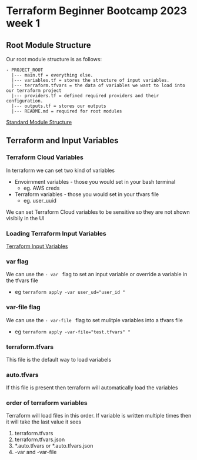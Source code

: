 # Terraform Beginner Bootcamp 2023 week 1

## Root Module Structure

Our root module structure is as follows:


```
- PROJECT_ROOT
  |--- main.tf = everything else.
  |--- variables.tf = stores the structure of input variables.
  |--- terraform.tfvars = the data of variables we want to load into our terraform project
  |--- providers.tf = defined required providers and their configuration.
  |--- outputs.tf = stores our outputs
  |--- README.md = required for root modules
```

 [Standard Module Structure](https://developer.hashicorp.com/terraform/language/modules/develop/structure)

## Terraform and Input Variables

### Terraform Cloud Variables
In terraform we can set two kind of variables
- Envoirnment variables - those you would set in your bash terminal
  - eg. AWS creds
- Terraform variables - those you would set in your tfvars file
  - eg. user_uuid

We can set Terraform Cloud variables to be sensitive so they are not shown visibily in the UI

### Loading Terraform Input Variables
[Terraform Input Variables](https://developer.hashicorp.com/terraform/language/values/variables)

### var flag
We can use the `- var ` flag to set an input variable or override a variable in the tfvars file 
  - eg `terraform apply -var user_ud="user_id "`
  
### var-file flag
We can use the `- var-file ` flag to set mulitple variables into a  tfvars file 
  - eg `terraform apply -var-file="test.tfvars" "`

### terraform.tfvars

This file is the default way to load variabels

### auto.tfvars
If this file is present then terraform will automatically load the variables

### order of terraform variables
Terraform will load files in this order. If variable is written multiple times then it will take the last value it sees

1. terraform.tfvars
2. terraform.tfvars.json
3. *.auto.tfvars or *.auto.tfvars.json
4. -var and -var-file
